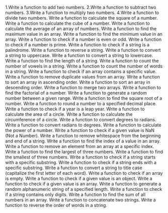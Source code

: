 1.Write a function to add two numbers.
2.Write a function to subtract two numbers.
3.Write a function to multiply two numbers.
4.Write a function to divide two numbers.
Write a function to calculate the square of a number.
Write a function to calculate the cube of a number.
Write a function to calculate the average of an array of numbers.
Write a function to find the maximum value in an array.
Write a function to find the minimum value in an array.
Write a function to check if a number is even or odd.
Write a function to check if a number is prime.
Write a function to check if a string is a palindrome.
Write a function to reverse a string.
Write a function to convert a string to uppercase.
Write a function to convert a string to lowercase.
Write a function to find the length of a string.
Write a function to count the number of vowels in a string.
Write a function to count the number of words in a string.
Write a function to check if an array contains a specific value.
Write a function to remove duplicate values from an array.
Write a function to sort an array in ascending order.
Write a function to sort an array in descending order.
Write a function to merge two arrays.
Write a function to find the factorial of a number.
Write a function to generate a random number between a given range.
Write a function to find the square root of a number.
Write a function to round a number to a specified decimal place.
Write a function to check if a year is a leap year.
Write a function to calculate the area of a circle.
Write a function to calculate the circumference of a circle.
Write a function to convert degrees to radians.
Write a function to convert radians to degrees.
Write a function to calculate the power of a number.
Write a function to check if a given value is NaN (Not a Number).
Write a function to remove whitespace from the beginning and end of a string.
Write a function to find the index of a value in an array.
Write a function to remove an element from an array at a specific index.
Write a function to find the largest of three numbers.
Write a function to find the smallest of three numbers.
Write a function to check if a string starts with a specific substring.
Write a function to check if a string ends with a specific substring.
Write a function to convert a string to title case (capitalize the first letter of each word).
Write a function to check if an array is empty.
Write a function to check if a given value is an object.
Write a function to check if a given value is an array.
Write a function to generate a random alphanumeric string of a specified length.
Write a function to check if a string contains only digits.
Write a function to find the sum of all numbers in an array.
Write a function to concatenate two strings.
Write a function to reverse the order of words in a string.
